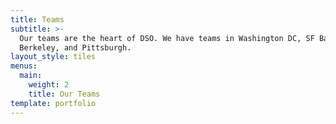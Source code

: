 ```yaml
---
title: Teams
subtitle: >-
  Our teams are the heart of DSO. We have teams in Washington DC, SF Bay Area,
  Berkeley, and Pittsburgh. 
layout_style: tiles
menus:
  main:
    weight: 2
    title: Our Teams
template: portfolio
---
```

